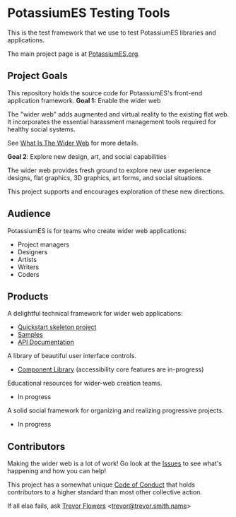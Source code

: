 # PotassiumES Testing Tools

This is the test framework that we use to test PotassiumES libraries and applications.

The main project page is at [PotassiumES.org](https://potassiumes.org/).

## Project Goals

This repository holds the source code for PotassiumES's front-end application framework. 
**Goal 1:** Enable the wider web

The "wider web" adds augmented and virtual reality to the existing flat web. It incorporates the essential harassment management tools required for healthy social systems.

See [What Is The Wider Web](https://potassiumes.org/wider-web/) for more details.

**Goal 2**: Explore new design, art, and social capabilities

The wider web provides fresh ground to explore new user experience designs, flat graphics, 3D graphics, art forms, and social situations.

This project supports and encourages exploration of these new directions.

## Audience

PotassiumES is for teams who create wider web applications:

- Project managers
- Designers
- Artists
- Writers
- Coders

## Products

A delightful technical framework for wider web applications:
- [Quickstart skeleton project](https://github.com/PotassiumES/potassium-skeleton/)
- [Samples](https://github.com/potassiumes/potassium-samples/)
- [API Documentation](https://potassiumes.org/docs/es/)

A library of beautiful user interface controls.
- [Component Library](https://github.com/PotassiumES/potassium-components) (accessibility core features are in-progress)

Educational resources for wider-web creation teams.
- In progress

A solid social framework for organizing and realizing progressive projects.
- In progress

## Contributors

Making the wider web is a lot of work! Go look at the [Issues](https://github.com/PotassiumES/potassium-es/issues) to see what's happening and how you can help!

This project has a somewhat unique [Code of Conduct](https://github.com/PotassiumES/potassium-es/blob/master/CODE%20OF%20CONDUCT.md) that holds contributors to a higher standard than most other collective action.

If all else fails, ask [Trevor Flowers](http://trevor.smith.name/) &lt;trevor@trevor.smith.name&gt;
